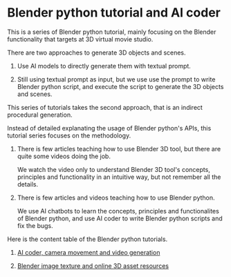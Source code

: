 # Blender python tutorial and AI coder

This is a series of Blender python tutorial, mainly focusing on the Blender functionality that targets at 3D virtual movie studio. 

There are two approaches to generate 3D objects and scenes. 

1. Use AI models to directly generate them with textual prompt.

2. Still using textual prompt as input, but we use use the prompt to write Blender python script, and execute the script to generate the 3D objects and scenes.

This series of tutorials takes the second approach, that is an indirect procedural generation. 

Instead of detailed explanating the usage of Blender python's APIs, this tutorial series focuses on the methodology. 

1. There is few articles teaching how to use Blender 3D tool, but there are quite some videos doing the job.

   We watch the video only to understand Blender 3D tool's concepts, principles and functionality in an intuitive way, but not remember all the details.

2. There is few articles and videos teaching how to use Blender python.

   We use AI chatbots to learn the concepts, principles and functionalites of Blender python, and use AI coder to write Blender python scripts and fix the bugs.

Here is the content table of the Blender python tutorials. 

1. [AI coder, camera movement and video generation](./chapter_01/camera_movement.md)

2. [Blender image texture and online 3D asset resources](./chapter_02/image_texture.md)
   
